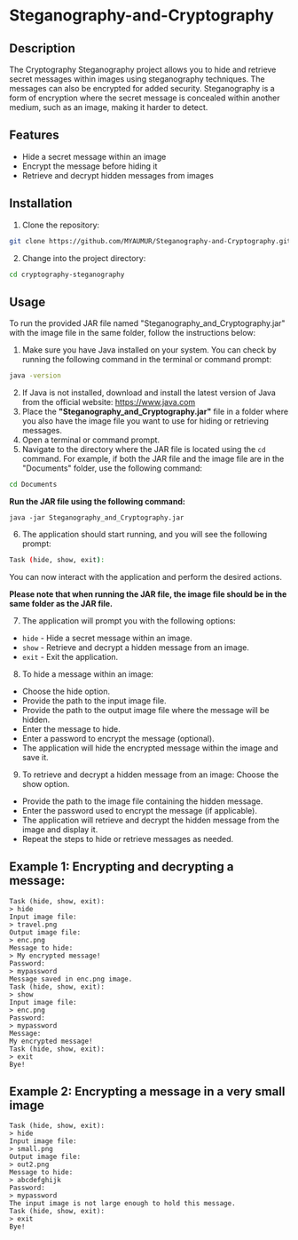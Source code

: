 # Steganography-and-Cryptography
## Description
The Cryptography Steganography project allows you to hide and retrieve secret messages within images using steganography techniques. The messages can also be encrypted for added security. Steganography is a form of encryption where the secret message is concealed within another medium, such as an image, making it harder to detect.

## Features
- Hide a secret message within an image
- Encrypt the message before hiding it
- Retrieve and decrypt hidden messages from images

## Installation
1. Clone the repository:
```bash
git clone https://github.com/MYAUMUR/Steganography-and-Cryptography.git
```
2. Change into the project directory:
```bash
cd cryptography-steganography
```

## Usage
To run the provided JAR file named "Steganography_and_Cryptography.jar" with the image file in the same folder, follow the instructions below:

1. Make sure you have Java installed on your system. You can check by running the following command in the terminal or command prompt:
```bash
java -version
```
2. If Java is not installed, download and install the latest version of Java from the official website: https://www.java.com
3. Place the **"Steganography_and_Cryptography.jar"** file in a folder where you also have the image file you want to use for hiding or retrieving messages.
4. Open a terminal or command prompt.
5. Navigate to the directory where the JAR file is located using the `cd` command. For example, if both the JAR file and the image file are in the "Documents" folder, use the following command:
```bash
cd Documents
```
**Run the JAR file using the following command:**
```
java -jar Steganography_and_Cryptography.jar
```
6. The application should start running, and you will see the following prompt:
```bash
Task (hide, show, exit):
```
You can now interact with the application and perform the desired actions.

**Please note that when running the JAR file, the image file should be in the same folder as the JAR file.**

7. The application will prompt you with the following options:

- `hide` - Hide a secret message within an image.
- `show` - Retrieve and decrypt a hidden message from an image.
- `exit` - Exit the application.
8. To hide a message within an image:
- Choose the hide option.
- Provide the path to the input image file.
- Provide the path to the output image file where the message will be hidden.
- Enter the message to hide.
- Enter a password to encrypt the message (optional).
- The application will hide the encrypted message within the image and save it.
9. To retrieve and decrypt a hidden message from an image:
Choose the show option.
- Provide the path to the image file containing the hidden message.
- Enter the password used to encrypt the message (if applicable).
- The application will retrieve and decrypt the hidden message from the image and display it.
- Repeat the steps to hide or retrieve messages as needed.

## Example 1: Encrypting and decrypting a message:
```
Task (hide, show, exit):
> hide
Input image file:
> travel.png
Output image file:
> enc.png
Message to hide:
> My encrypted message!
Password:
> mypassword
Message saved in enc.png image.
Task (hide, show, exit):
> show
Input image file:
> enc.png
Password:
> mypassword
Message:
My encrypted message!
Task (hide, show, exit):
> exit
Bye!
```
## Example 2: Encrypting a message in a very small image
```
Task (hide, show, exit):
> hide
Input image file:
> small.png
Output image file:
> out2.png
Message to hide:
> abcdefghijk
Password:
> mypassword
The input image is not large enough to hold this message.
Task (hide, show, exit):
> exit
Bye!
```
